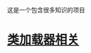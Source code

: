 这是一个包含很多知识的项目

# [类加载器相关](https://github.com/jiejiecool/note/blob/master/src/main/java/com/zhouhe/classloader/classloader.md)
